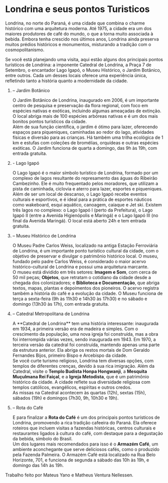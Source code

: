 <h1>Londrina e seus pontos Turisticos</h1>

<p>Londrina, no norte do Paraná, é uma cidade que combina o charme histórico com uma arquitetura moderna. Até 1975, a cidade era um dos maiores produtores de café do mundo, o que a torna muito associada à bebida. Embora tenha crescido nos últimos anos, Londrina ainda preserva muitos prédios históricos e monumentos, misturando a tradição com o cosmopolitanismo.</p>

<p>Se você está planejando uma visita, aqui estão alguns dos principais pontos turísticos de Londrina: a imponente Catedral de Londrina, a Praça 7 de Setembro, o encantador Lago Igapó, o Museu Histórico, o Jardim Botânico, entre outros. Cada um desses locais oferece uma experiência única, refletindo tanto a história quanto a modernidade da cidade.</p>

<ol>
    <li> – Jardim Botânico
    <p>O Jardim Botânico de Londrina, inaugurado em 2006, é um importante centro de pesquisa e preservação da flora regional, com foco em espécies nativas e exóticas, incluindo algumas ameaçadas de extinção. O local abriga mais de 100 espécies arbóreas nativas e é um dos mais bonitos pontos turísticos da cidade.<br>
    Além de sua função científica, o jardim é ótimo para lazer, oferecendo espaços para piqueniques, caminhadas ao redor do lago, atividades físicas e diversão para as crianças. Há também uma trilha ecológica de 1 km e estufas com coleções de bromélias, orquídeas e outras espécies exóticas. O Jardim funciona de quarta a domingo, das 9h às 19h, com entrada gratuita.</p>
    <li> - Lago Igapó
    <p>O Lago Igapó é o maior símbolo turístico de Londrina, formado por um complexo de lagos resultante do represamento das águas do Ribeirão Cambezinho. Ele é muito frequentado pelos moradores, que utilizam a pista de caminhada, ciclovia e aterro para lazer, esportes e piqueniques.<br>
    Além de ser um local de descanso, o Lago Igapó recebe eventos culturais e esportivos, e é ideal para a prática de esportes náuticos como wakeboard, esqui aquático, canoagem, caiaque e Jet ski. Existem três lagos no complexo: o Lago Igapó I (perto da Prefeitura), o Lago Igapó II (entre a Avenida Higienópolis e Maringá) e o Lago Igapó III (no final da Avenida Maringá). O local está aberto 24h e tem entrada gratuita.</p>
    <li> – Museu Histórico de Londrina
     <p>O Museu Padre Carlos Weiss, localizado na antiga Estação Ferroviária de Londrina, é um importante ponto turístico cultural da cidade, com o objetivo de preservar e divulgar o patrimônio histórico local. O museu, fundado pelo padre Carlos Weiss, é considerado o maior acervo histórico-cultural de Londrina e possui uma arquitetura marcante.<br>
    O museu está dividido em três setores: <strong>Imagem e Som</strong>, com cerca de 50 mil peças; <strong>Objetos</strong>, que retratam o cotidiano da cidade desde a chegada dos colonizadores; e <strong>Biblioteca e Documentação</strong>, que abriga textos, mapas, plantas e depoimentos dos pioneiros. O acervo registra também a história do café e a evolução da cidade. O Museu funciona de terça a sexta-feira (9h às 11h30 e 14h30 às 17h30) e no sábado e domingo (13h30 às 17h), com entrada gratuita.</p>
    <li> – Catedral Metropolitana de Londrina
    <p>A **Catedral de Londrina** tem uma história interessante: inaugurada em 1934, a primeira versão era de madeira e simples. Com o crescimento da população, uma nova igreja foi construída, mas a obra foi interrompida várias vezes, sendo inaugurada em 1943. Em 1970, a terceira versão da catedral foi construída, mantendo apenas uma parte da estrutura anterior. Ela abriga os restos mortais de Dom Geraldo Fernandes Bijos, primeiro Bispo e Arcebispo da cidade.<br>
    Se você curte turismo religioso, Londrina tem diversas opções, com templos de diferentes crenças, devido à sua rica imigração. Além da Catedral, visite o <strong>Templo Budista Honpa Hongwanji</strong>, a <strong>Mesquita Muçulmana Rei Faiçal</strong>, e a <strong>Igreja Metodista</strong>, que é um patrimônio histórico da cidade. A cidade reflete sua diversidade religiosa com templos católicos, evangélicos, espíritas e outros credos.<br>
    As missas na Catedral acontecem às quartas (12h), sextas (15h), sábados (19h) e domingos (7h30, 9h, 10h30 e 19h).</p>
    <li> – Rota do Café
    <p>E para finalizar a <strong>Rota do Café</strong> é um dos principais pontos turísticos de Londrina, promovendo a rica tradição cafeeira do Paraná. Ela oferece roteiros que incluem visitas a fazendas históricas, centros culturais e restaurantes ligados à cultura do café, com destaque para a degustação da bebida, símbolo do Brasil.<br>
    Um dos lugares mais recomendados para isso é o <strong>Armazém Café</strong>, um ambiente aconchegante que serve deliciosos cafés, como o produzido pela Fazenda Palmeira. O Armazém Café está localizado na Rua Belo Horizonte, 701, e funciona de segunda a sábado das 10h às 19h, e domingo das 14h às 19h.</p>
</ol>
<p> Trabalho feito por Mateus Yano e Matheus Ventura Nellessen.</p>

